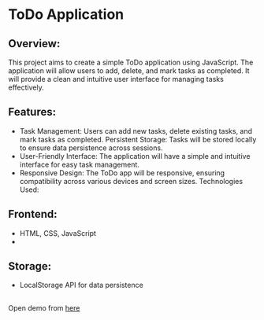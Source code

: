 # ToDo Application
## Overview:
This project aims to create a simple ToDo application using JavaScript. The application will allow users to add, delete, and mark tasks as completed. It will provide a clean and intuitive user interface for managing tasks effectively.

## Features:

- Task Management: Users can add new tasks, delete existing tasks, and mark tasks as completed.
Persistent Storage: Tasks will be stored locally to ensure data persistence across sessions.
- User-Friendly Interface: The application will have a simple and intuitive interface for easy task management.
- Responsive Design: The ToDo app will be responsive, ensuring compatibility across various devices and screen sizes.
Technologies Used:

## Frontend: 
- HTML, CSS, JavaScript
- 
## Storage:
- LocalStorage API for data persistence

##
Open demo from [here](https://todo-application-560ae.web.app/)
